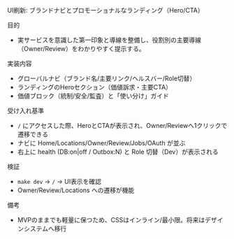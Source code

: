 UI刷新: ブランドナビとプロモーショナルなランディング（Hero/CTA）

目的
- 実サービスを意識した第一印象と導線を整備し、役割別の主要導線（Owner/Review）をわかりやすく提示する。

実装内容
- グローバルナビ（ブランド名/主要リンク/ヘルスバー/Role切替）
- ランディングのHeroセクション（価値訴求・主要CTA）
- 価値ブロック（統制/安全/監査）と「使い分け」ガイド

受け入れ基準
- `/` にアクセスした際、HeroとCTAが表示され、Owner/Reviewへ1クリックで遷移できる
- ナビに Home/Locations/Owner/Review/Jobs/OAuth が並ぶ
- 右上に health (DB:on|off / Outbox:N) と Role 切替（Dev）が表示される

検証
- `make dev` → `/` → UI表示を確認
- Owner/Review/Locations への遷移が機能

備考
- MVPのままでも軽量に保つため、CSSはインライン/最小限。将来はデザインシステムへ移行

